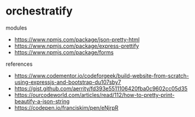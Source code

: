 # orchestratify


modules
* https://www.npmjs.com/package/json-pretty-html
* https://www.npmjs.com/package/express-prettify
* https://www.npmjs.com/package/forms



references
* https://www.codementor.io/codeforgeek/build-website-from-scratch-using-expressjs-and-bootstrap-du107sby7
* https://gist.github.com/aerrity/fd393e5511106420fba0c9602cc05d35
* https://ourcodeworld.com/articles/read/112/how-to-pretty-print-beautify-a-json-string
* https://codepen.io/franciskim/pen/eNjrpR
